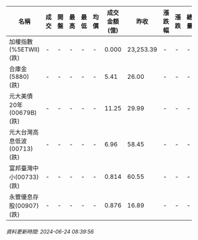 | 名稱 | 成交 | 開盤 | 最高 | 最低 | 均價 | 成交金額(億) | 昨收 | 漲跌幅 | 漲跌 | 總量 | 昨量 | 振幅 |
| -------- | -------- | -------- | -------- |-------- | -------- | -------- |-------- |-------- |-------- | -------- | -------- |-------- |
|加權指數(%5ETWII) (跌)|-|-|-|-|-|0.000|23,253.39|-|-|-|-|0.00%|
|合庫金(5880) (跌)|-|-|-|-|-|5.41|26.00|-|-|-|-|0.00%|
|元大美債20年(00679B) (跌)|-|-|-|-|-|11.25|29.99|-|-|-|-|0.00%|
|元大台灣高息低波(00713) (跌)|-|-|-|-|-|6.96|58.45|-|-|-|-|0.00%|
|富邦臺灣中小(00733) (跌)|-|-|-|-|-|0.814|60.55|-|-|-|-|0.00%|
|永豐優息存股(00907) (跌)|-|-|-|-|-|0.876|16.89|-|-|-|-|0.00%|
###### 資料更新時間: 2024-06-24 08:39:56